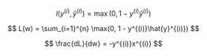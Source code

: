 $$
l(y^{(i)}, \hat{y}^{(i)}) = \max(0, 1 - y^{(i)}\hat{y}^{(i)})
$$

$$
L(w) = \sum_{i=1}^{n} \max(0, 1 - y^{(i)}\hat{y}^{(i)})
$$

$$
\frac{dL}{dw} = -y^{(i)}x^{(i)}
$$
